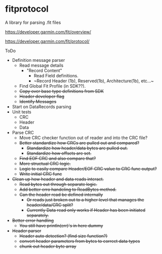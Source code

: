 # fitprotocol
A library for parsing .fit files

https://developer.garmin.com/fit/overview/

https://developer.garmin.com/fit/protocol/

ToDo

- Definition message parser
    - Read message details
        - "Record Content"
            - Read Field definitions.
            - ~Record Header (1b), Reserved(1b), Architecture(1b), etc...~
    - Find Global Fit Profile (in SDK??).
    - ~~Copy over base type definitions from SDK~~
    - ~~Header developer flag~~
    - ~~Identify Messages~~
- Start on DataRecords parsing
- Unit tests
    - CRC
    - Header
    - Data
- Parse CRC
    - Move CRC checker function out of reader and into the CRC file?
    - ~~Better standardize how CRCs are pulled out and compared?~~
        - ~~Standardize how header/data bytes are pulled out.~~
        - ~~Standardize how offsets are set.~~
    - ~~Find EOF CRC and also compare that?~~
    - ~~More structual CRC logic.~~
    - ~~Logic to easily compare Header/EOF CRC value to CRC func output?~~
    - ~~Write initial CRC func~~
- ~~Clean up how header and data reads interact.~~
    - ~~Read bytes out through separate logic.~~
    - ~~Add better erro handeling to ReadBytes method.~~
    - ~~Can the header read be defined internally~~
        - ~~Or reads just broken out to a higher level that manages the header/data/CRC split?~~
        - ~~Currently Data read only works if Header has been initiated separately.~~
- ~~Better error handling~~
    - ~~You still have println(err)'s in here dummy~~
- ~~Header parser~~
    - ~~Header auto detection? (find size function?)~~
    - ~~convert header parameters from bytes to correct data types~~
    - ~~chunk out header byte array~~
